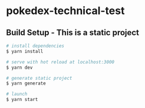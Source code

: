 # pokedex-technical-test

## Build Setup - This is a static project

```bash
# install dependencies
$ yarn install

# serve with hot reload at localhost:3000
$ yarn dev

# generate static project
$ yarn generate

# launch
$ yarn start
```